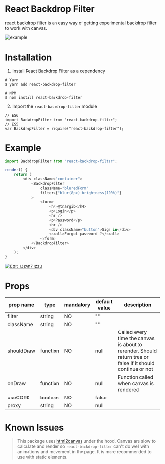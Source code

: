 # React Backdrop Filter

react backdrop filter is an easy way of getting experimental backdrop filter to work with canvas.

![example](./example.png)

# Installation

1. Install React Backdrop Filter as a dependency

```
# Yarn
$ yarn add react-backdrop-filter

# NPM
$ npm install react-backdrop-filter
```

2. Import the `react-backdrop-filter` module

```
// ES6
import BackdropFilter from "react-backdrop-filter";
// ES5
var BackdropFilter = require("react-backdrop-filter");
```

# Example

```javascript
import BackdropFilter from "react-backdrop-filter";

render() {
    return (
        <div className="container">
            <BackdropFilter
                className="bluredForm"
                filter={"blur(8px) brightness(110%)"}
            >
                <form>
                    <h4>@tnargib</h4>
                    <p>Login</p>
                    <hr />
                    <p>Password</p>
                    <hr />
                    <div className="button">Sign in</div>
                    <small>Forgot password ?</small>
                </form>
            </BackdropFilter>
        </div>
    );
}
```

[![Edit 13zvn71zz3](https://codesandbox.io/static/img/play-codesandbox.svg)](https://codesandbox.io/s/13zvn71zz3)

# Props

| prop name  | type     | mandatory | default value | description                                                                                                 |
| ---------- | -------- | --------- | ------------- | ----------------------------------------------------------------------------------------------------------- |
| filter     | string   | NO        | ""            |                                                                                                             |
| className  | string   | NO        | ""            |                                                                                                             |
| shouldDraw | function | NO        | null          | Called every time the canvas is about to rerender. Should return true or false if it should continue or not |
| onDraw     | function | NO        | null          | Function called when canvas is rendered                                                                     |
| useCORS    | boolean  | NO        | false         |                                                                                                             |
| proxy      | string   | NO        | null          |                                                                                                             |

# Known Issues

> This package uses [html2canvas](https://html2canvas.hertzen.com/) under the hood. Canvas are slow to calculate and render so `react-backdrop-filter` can't do well with animations and movement in the page. It is more recommended to use with static elements.
